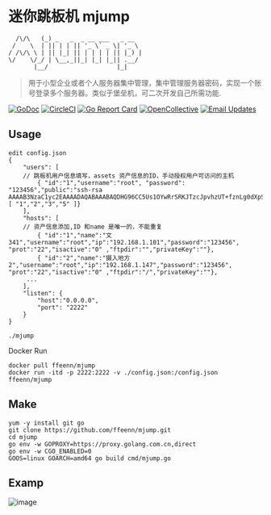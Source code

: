 # 迷你跳板机 mjump
```                   
  /\/\   (_) _   _  _ __ ___   _ __  
 /    \  | || | | || '_ \` _ \| '_ \
/ /\/\ \ | || |_| || | | | | || |_) |
\/    \/_/ | \__,_||_| |_| |_|| .__/ 
       |__/                   |_|    
```
> 用于小型企业或者个人服务器集中管理，集中管理服务器密码，实现一个账号登录多个服务器。类似于堡垒机，可二次开发自己所需功能.

[![GoDoc](https://godoc.org/github.com/gliderlabs/ssh?status.svg)](https://godoc.org/github.com/gliderlabs/ssh) 
[![CircleCI](https://img.shields.io/circleci/project/github/gliderlabs/ssh.svg)](https://circleci.com/gh/gliderlabs/ssh)
[![Go Report Card](https://goreportcard.com/badge/github.com/gliderlabs/ssh)](https://goreportcard.com/report/github.com/gliderlabs/ssh) 
[![OpenCollective](https://opencollective.com/ssh/sponsors/badge.svg)](#sponsors)
[![Email Updates](https://img.shields.io/badge/updates-subscribe-yellow.svg)](https://app.convertkit.com/landing_pages/243312)
## Usage
```
edit config.json
{
    "users": [
	// 跳板机用户信息填写，assets 资产信息的ID，手动授权用户可访问的主机
        { "id":"1","username":"root", "password": "123456","public":"ssh-rsa AAAAB3NzaC1yc2EAAAADAQABAAABAQDHG96CC5Us1OYwRrSRKJTzcJpvhzUT+fznLg0dXpSej2wmkfmLh+9Tni5udi4PddzeQgEBJM0wyK93Z3s1ha/Cq9i0DLfGdKsOMP0D5RToEFvvHAVbOOW6ZSsx8MfnovZwLaMcPW1wI0UN5ScSjGp/yLxSzX3TGREQ68VC01pYqcX3Bnxfo+vL6zUVCDTmn3ochLrSp5zohQ1iIMG/A8/36v/+4krMMNCYTSVezt2Uh/cEF80o4g19sth6lKcYB0rAESLo8GytzKbWKvgSOyia3mep08iy7o206Y3YPAlsNQFqRL9rvlP6dLrdwXFca9j0qNfkY7oLb5n7iqjBW/kb","assets":[ "1","2","3","5" ]}
    ],
    "hosts": [
	// 资产信息添加,ID 和name 是唯一的，不能重复
        { "id":"1","name":"文341","username":"root","ip":"192.168.1.101","password":"123456", "prot":"22","isactive":"0" ,"ftpdir":"","privateKey":""},
        { "id":"2","name":"摄入地方2","username":"root","ip":"192.168.1.147","password":"123456", "prot":"22","isactive":"0" ,"ftpdir":"/","privateKey":""},
     ...
    ],
    "listen": {
        "host":"0.0.0.0",
        "port": "2222"
    }
}

./mjump
```
Docker Run
```
docker pull ffeenn/mjump
docker run -itd -p 2222:2222 -v ./config.json:/config.json ffeenn/mjump
```
## Make
```
yum -y install git go
git clone https://github.com/ffeenn/mjump.git
cd mjump
go env -w GOPROXY=https://proxy.golang.com.cn,direct
go env -w CGO_ENABLED=0
GOOS=linux GOARCH=amd64 go build cmd/mjump.go
```
## Examp
![image](https://github.com/ffeenn/mjump/assets/43292253/d7b36f5f-d4e7-4237-82dd-ca92920c6c99)

